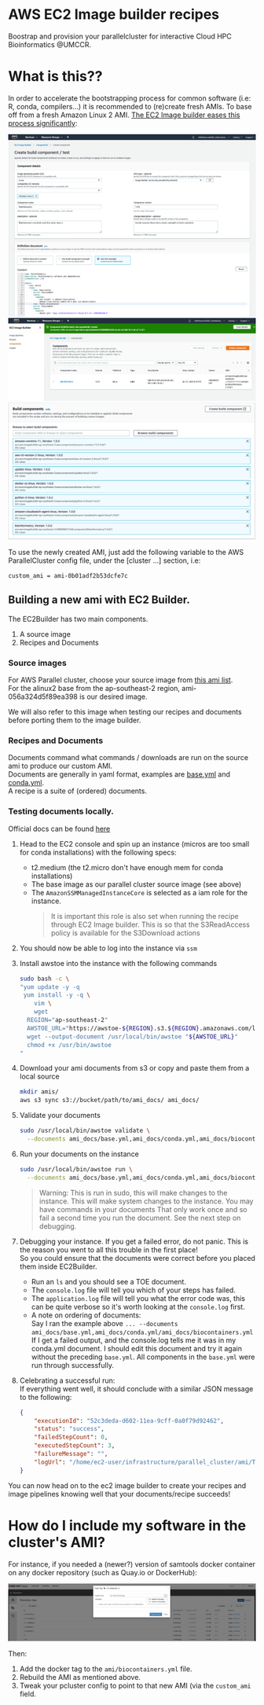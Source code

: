 # AWS EC2 Image builder recipes

Boostrap and provision your parallelcluster for interactive Cloud HPC Bioinformatics @UMCCR.

# What is this??

In order to accelerate the bootstrapping process for common software (i.e: R, conda, compilers...) it is recommended to (re)create fresh AMIs. To base off from a fresh Amazon Linux 2 AMI. [The EC2 Image builder eases this process significantly](https://aws.amazon.com/image-builder/):

![ec2builder2](../img/build_bioinfo_component.png)
![ec2builder1](../img/bioinformatics_component.png)
![ec2builder4](../img/several_components.png)

To use the newly created AMI, just add the following variable to the AWS ParallelCluster config file, under the [cluster ...] section, i.e:

```
custom_ami = ami-0b01adf2b53dcfe7c
```

## Building a new ami with EC2 Builder.

The EC2Builder has two main components.  
1. A source image
2. Recipes and Documents

### Source images
For AWS Parallel cluster, choose your source image from [this ami list](https://github.com/aws/aws-parallelcluster/blob/v2.8.1/amis.txt).    
For the alinux2 base from the ap-southeast-2 region, ami-056a324d5f89ea398 is our desired image.  

We will also refer to this image when testing our recipes and documents before porting them to the image builder.

### Recipes and Documents

Documents command what commands / downloads are run on the source ami to produce our custom AMI.      
Documents are generally in yaml format, examples are [base.yml](base.yml) and [conda.yml](conda.yml).  
A recipe is a suite of (ordered) documents.

### Testing documents locally.

Official docs can be found [here](https://docs.aws.amazon.com/imagebuilder/latest/userguide/image-builder-component-manager-local.html)

1. Head to the EC2 console and spin up an instance (micros are too small for conda installations) 
with the following specs:
    * t2.medium (the t2.micro don't have enough mem for conda installations)
    * The base image as our parallel cluster source image (see above) 
    * The `AmazonSSMManagedInstanceCore` is selected as a iam role for the instance.
      > It is important this role is also set when running the recipe through EC2 Image builder.
        This is so that the S3ReadAccess policy is available for the S3Download actions
                                                                                        
2. You should now be able to log into the instance via `ssm`

3. Install awstoe into the instance with the following commands
    ```bash
    sudo bash -c \
    "yum update -y -q
     yum install -y -q \
        vim \
        wget
      REGION="ap-southeast-2" 
      AWSTOE_URL="https://awstoe-${REGION}.s3.${REGION}.amazonaws.com/latest/linux/amd64/awstoe" 
      wget --output-document /usr/local/bin/awstoe "${AWSTOE_URL}"
      chmod +x /usr/bin/awstoe  
    "
    ```
4. Download your ami documents from s3 or copy and paste them from a local source
    ```bash
    mkdir amis/
    aws s3 sync s3://bucket/path/to/ami_docs/ ami_docs/
    ```

5. Validate your documents
    ```bash
    sudo /usr/local/bin/awstoe validate \
      --documents ami_docs/base.yml,ami_docs/conda.yml,ami_docs/biocontainers.yml
    ```

6. Run your documents on the instance
    ```bash
    sudo /usr/local/bin/awstoe run \
      --documents ami_docs/base.yml,ami_docs/conda.yml,ami_docs/biocontainers.yml
    ```
   
    > Warning: This is run in sudo, this will make changes to the instance. 
    > This will make system changes to the instance. You may have commands in your documents
    > That only work once and so fail a second time you run the document. See the next step on debugging.                                                                                                                                                                                    

7. Debugging your instance.
    If you get a failed error, do not panic. This is the reason you went to all this trouble in the first place!  
    So you could ensure that the documents were correct before you placed them inside EC2Builder.  
    * Run an `ls` and you should see a TOE document.  
    * The `console.log` file will tell you which of your steps has failed.  
    * The `application.log` file will tell you what the error code was, this can be quite verbose 
      so it's worth looking at the `console.log` first.  
    * A note on ordering of documents:  
      Say I ran the example above `... --documents ami_docs/base.yml,ami_docs/conda.yml/ami_docs/biocontainers.yml`
      If I get a failed output, and the console.log tells me it was in my conda.yml document.
      I should edit this document and try it again without the preceding `base.yml`.
      All components in the `base.yml` were run through successfully.

8. Celebrating a successful run:  
    If everything went well, it should conclude with a similar JSON message to the following:
 
    ```json
    {
        "executionId": "52c3deda-d602-11ea-9cff-0a0f79d92462",
        "status": "success",
        "failedStepCount": 0,
        "executedStepCount": 3,
        "failureMessage": "",
        "logUrl": "/home/ec2-user/infrastructure/parallel_cluster/ami/TOE_2020-08-04_03-26-45_UTC-0_52c3deda-d602-11ea-9cff-0a0f79d92462"
    }
    ```

You can now head on to the ec2 image builder to create your recipes and image pipelines knowing well that your documents/recipe succeeds!

# How do I include my software in the cluster's AMI?

For instance, if you needed a (newer?) version of samtools docker container on any docker repository (such as Quay.io or DockerHub):

![quay container search](../img/quayio_container.png)

Then:

 1. Add the docker tag to the `ami/biocontainers.yml` file.
 2. Rebuild the AMI as mentioned above.
 3. Tweak your pcluster config to point to that new AMI (via the `custom_ami` field.